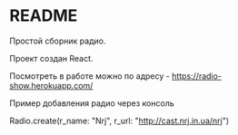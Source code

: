 # README

Простой сборник радио.

Проект создан React.

Посмотреть в работе можно по адресу - https://radio-show.herokuapp.com/
 
Пример добавления радио через консоль

Radio.create(r_name: "Nrj", r_url: "http://cast.nrj.in.ua/nrj")

